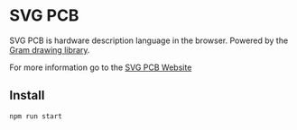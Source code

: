 # SVG PCB

SVG PCB is hardware description language in the browser. Powered by the [Gram drawing library](https://github.com/leomcelroy/gram-js).

For more information go to the [SVG PCB Website](https://leomcelroy.com/svg-pcb-website/#/home)


## Install

    npm run start


